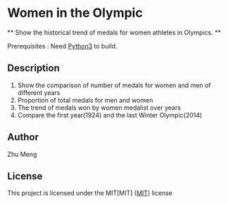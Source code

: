 # Women in the Olympic

** Show the historical trend of medals for women athletes in Olympics. **

Prerequisites : Need [Python3](https://www.python.org/) to build.

## Description
1. Show the comparison of number of medals for women and men of different years
2. Proportion of total medals for men and women
3. The trend of medals won by women medalist over years
4. Compare the first year(1924) and the last Winter Olympic(2014)

## Author
Zhu Meng

## License
This project is licensed under the MIT[MIT]
([MIT](https://choosealicense.com/licenses/mit/)) license